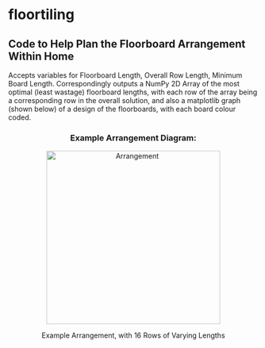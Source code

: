 # floortiling
<h2>Code to Help Plan the Floorboard Arrangement Within Home</h2>
<p>Accepts variables for Floorboard Length, Overall Row Length, Minimum Board Length. Correspondingly outputs a NumPy 2D Array of the most optimal (least wastage) floorboard lengths, with each row of the array being a corresponding row in the overall solution, and also a matplotlib graph (shown below) of a design of the floorboards, with each board colour coded. </p>
<h3 align="center">Example Arrangement Diagram:</h3>
<p align="center"><img src="https://i.imgur.com/QBjkCa2.png" width="350" title="Arrangement"></p>
<p align="center">Example Arrangement, with 16 Rows of Varying Lengths</p>

